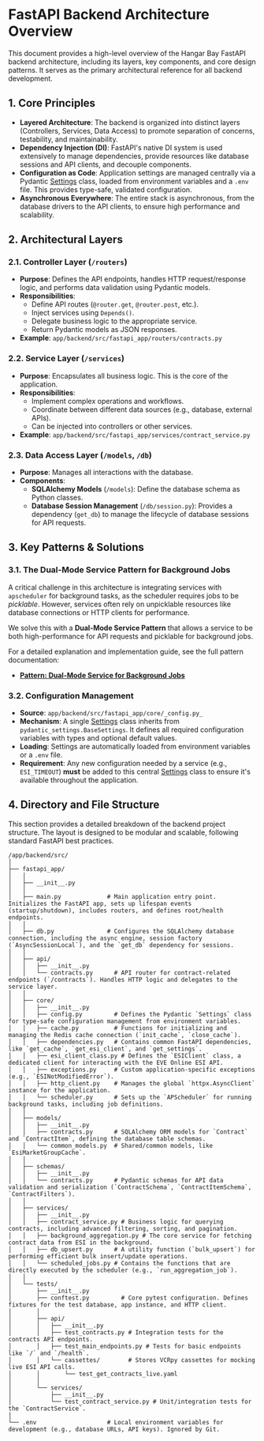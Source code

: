 # FastAPI Backend Architecture Overview

This document provides a high-level overview of the Hangar Bay FastAPI backend architecture, including its layers, key components, and core design patterns. It serves as the primary architectural reference for all backend development.

## 1. Core Principles

-   **Layered Architecture**: The backend is organized into distinct layers (Controllers, Services, Data Access) to promote separation of concerns, testability, and maintainability.
-   **Dependency Injection (DI)**: FastAPI's native DI system is used extensively to manage dependencies, provide resources like database sessions and API clients, and decouple components.
-   **Configuration as Code**: Application settings are managed centrally via a Pydantic [Settings](cci:2://file:///c:/Users/Sam/OneDrive/Documents/Code/hangar-bay/app/backend/src/fastapi_app/core/config.py:7:0-85:85) class, loaded from environment variables and a `.env` file. This provides type-safe, validated configuration.
-   **Asynchronous Everywhere**: The entire stack is asynchronous, from the database drivers to the API clients, to ensure high performance and scalability.

## 2. Architectural Layers

### 2.1. Controller Layer (`/routers`)

-   **Purpose**: Defines the API endpoints, handles HTTP request/response logic, and performs data validation using Pydantic models.
-   **Responsibilities**:
    -   Define API routes (`@router.get`, `@router.post`, etc.).
    -   Inject services using `Depends()`.
    -   Delegate business logic to the appropriate service.
    -   Return Pydantic models as JSON responses.
-   **Example**: `app/backend/src/fastapi_app/routers/contracts.py`

### 2.2. Service Layer (`/services`)

-   **Purpose**: Encapsulates all business logic. This is the core of the application.
-   **Responsibilities**:
    -   Implement complex operations and workflows.
    -   Coordinate between different data sources (e.g., database, external APIs).
    -   Can be injected into controllers or other services.
-   **Example**: `app/backend/src/fastapi_app/services/contract_service.py`

### 2.3. Data Access Layer (`/models`, `/db`)

-   **Purpose**: Manages all interactions with the database.
-   **Components**:
    -   **SQLAlchemy Models** (`/models`): Define the database schema as Python classes.
    -   **Database Session Management** (`/db/session.py`): Provides a dependency (`get_db`) to manage the lifecycle of database sessions for API requests.

## 3. Key Patterns & Solutions

### 3.1. The Dual-Mode Service Pattern for Background Jobs

A critical challenge in this architecture is integrating services with `apscheduler` for background tasks, as the scheduler requires jobs to be *picklable*. However, services often rely on unpicklable resources like database connections or HTTP clients for performance.

We solve this with a **Dual-Mode Service Pattern** that allows a service to be both high-performance for API requests and picklable for background jobs.

For a detailed explanation and implementation guide, see the full pattern documentation:
-   **[Pattern: Dual-Mode Service for Background Jobs](./patterns/05-dual-mode-service-pattern.md)**

### 3.2. Configuration Management

-   **Source**: `app/backend/src/fastapi_app/core/_config.py_`
-   **Mechanism**: A single [Settings](cci:2://file:///c:/Users/Sam/OneDrive/Documents/Code/hangar-bay/app/backend/src/fastapi_app/core/config.py:7:0-85:85) class inherits from `pydantic_settings.BaseSettings`. It defines all required configuration variables with types and optional default values.
-   **Loading**: Settings are automatically loaded from environment variables or a `.env` file.
-   **Requirement**: Any new configuration needed by a service (e.g., `ESI_TIMEOUT`) **must** be added to this central [Settings](cci:2://file:///c:/Users/Sam/OneDrive/Documents/Code/hangar-bay/app/backend/src/fastapi_app/core/config.py:7:0-85:85) class to ensure it's available throughout the application.

## 4. Directory and File Structure

This section provides a detailed breakdown of the backend project structure. The layout is designed to be modular and scalable, following standard FastAPI best practices.

```
/app/backend/src/
│
├── fastapi_app/
│   │
│   ├── __init__.py
│   │
│   ├── main.py             # Main application entry point. Initializes the FastAPI app, sets up lifespan events (startup/shutdown), includes routers, and defines root/health endpoints.
│   │
│   ├── db.py               # Configures the SQLAlchemy database connection, including the async engine, session factory (`AsyncSessionLocal`), and the `get_db` dependency for sessions.
│   │
│   ├── api/
│   │   ├── __init__.py
│   │   └── contracts.py      # API router for contract-related endpoints (`/contracts`). Handles HTTP logic and delegates to the service layer.
│   │
│   ├── core/
│   │   ├── __init__.py
│   │   ├── config.py         # Defines the Pydantic `Settings` class for type-safe configuration management from environment variables.
│   │   ├── cache.py          # Functions for initializing and managing the Redis cache connection (`init_cache`, `close_cache`).
│   │   ├── dependencies.py   # Contains common FastAPI dependencies, like `get_cache`, `get_esi_client`, and `get_settings`.
│   │   ├── esi_client_class.py # Defines the `ESIClient` class, a dedicated client for interacting with the EVE Online ESI API.
│   │   ├── exceptions.py     # Custom application-specific exceptions (e.g., `ESINotModifiedError`).
│   │   ├── http_client.py    # Manages the global `httpx.AsyncClient` instance for the application.
│   │   └── scheduler.py      # Sets up the `APScheduler` for running background tasks, including job definitions.
│   │
│   ├── models/
│   │   ├── __init__.py
│   │   ├── contracts.py      # SQLAlchemy ORM models for `Contract` and `ContractItem`, defining the database table schemas.
│   │   └── common_models.py  # Shared/common models, like `EsiMarketGroupCache`.
│   │
│   ├── schemas/
│   │   ├── __init__.py
│   │   └── contracts.py      # Pydantic schemas for API data validation and serialization (`ContractSchema`, `ContractItemSchema`, `ContractFilters`).
│   │
│   ├── services/
│   │   ├── __init__.py
│   │   ├── contract_service.py # Business logic for querying contracts, including advanced filtering, sorting, and pagination.
│   │   ├── background_aggregation.py # The core service for fetching contract data from ESI in the background.
│   │   ├── db_upsert.py      # A utility function (`bulk_upsert`) for performing efficient bulk insert/update operations.
│   │   └── scheduled_jobs.py # Contains the functions that are directly executed by the scheduler (e.g., `run_aggregation_job`).
│   │
│   └── tests/
│       ├── __init__.py
│       ├── conftest.py         # Core pytest configuration. Defines fixtures for the test database, app instance, and HTTP client.
│       │
│       ├── api/
│       │   ├── __init__.py
│       │   ├── test_contracts.py # Integration tests for the contracts API endpoints.
│       │   ├── test_main_endpoints.py # Tests for basic endpoints like `/` and `/health`.
│       │   └── cassettes/        # Stores VCRpy cassettes for mocking live ESI API calls.
│       │       └── test_get_contracts_live.yaml
│       │
│       └── services/
│           ├── __init__.py
│           └── test_contract_service.py # Unit/integration tests for the `ContractService`.
│
└── .env                    # Local environment variables for development (e.g., database URLs, API keys). Ignored by Git.
```